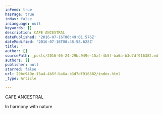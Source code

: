 ```yaml
---
inFeed: true
hasPage: true
inNav: false
inLanguage: null
keywords: []
description: CAFE ANCESTRAL
datePublished: '2016-07-16T00:49:01.576Z'
dateModified: '2016-07-16T00:48:58.628Z'
title: ''
author: []
sourcePath: _posts/2016-06-24-29bc949e-15a4-4b5f-ba6a-b3d7df916382.md
authors: []
publisher: null
starred: false
url: 29bc949e-15a4-4b5f-ba6a-b3d7df916382/index.html
_type: Article

---
```

CAFE ANCESTRAL

In harmony with nature